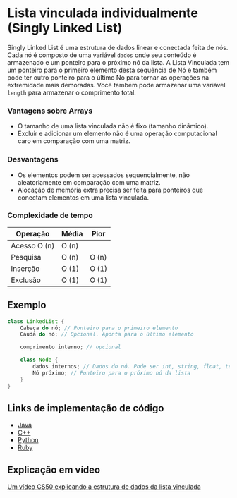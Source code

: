 # Lista vinculada individualmente (Singly Linked List)

Singly Linked List é uma estrutura de dados linear e conectada feita de nós. Cada nó é composto de uma variável `dados` onde seu conteúdo é armazenado e um ponteiro para o próximo nó da lista. A Lista Vinculada tem um ponteiro para o primeiro elemento desta sequência de Nó e também pode ter outro ponteiro para o último Nó para tornar as operações na extremidade mais demoradas. Você também pode armazenar uma variável `length` para armazenar o comprimento total.

### Vantagens sobre Arrays

- O tamanho de uma lista vinculada não é fixo (tamanho dinâmico).
- Excluir e adicionar um elemento não é uma operação computacional caro em comparação com uma matriz.

### Desvantagens

- Os elementos podem ser acessados ​​sequencialmente, não aleatoriamente em comparação com uma matriz.
- Alocação de memória extra precisa ser feita para ponteiros que conectam elementos em uma lista vinculada.

### Complexidade de tempo

| Operação     | Média | Pior  |
| ------------ | ----- | ----- |
| Acesso O (n) | O (n) |       |
| Pesquisa     | O (n) | O (n) |
| Inserção     | O (1) | O (1) |
| Exclusão     | O (1) | O (1) |

## Exemplo

```.java
class LinkedList {
    Cabeça do nó; // Ponteiro para o primeiro elemento
    Cauda do nó; // Opcional. Aponta para o último elemento

    comprimento interno; // opcional

    class Node {
        dados internos; // Dados do nó. Pode ser int, string, float, templates, etc.
        Nó próximo; // Ponteiro para o próximo nó da lista
    }
}
```

## Links de implementação de código

- [Java](https://github.com/TheAlgorithms/Java/blob/master/DataStructures/Lists/SinglyLinkedList.java)
- [C++](https://github.com/TheAlgorithms/C-Plus-Plus/blob/master/Data%20Structure/Linked%20List.cpp)
- [Python](https://github.com/TheAlgorithms/Python/blob/master/data_structures/linked_list/singly_linked_list.py)
- [Ruby](https://github.com/TheAlgorithms/Ruby/blob/master/data_structures/linked_lists/single_list.rb)

## Explicação em vídeo

[Um vídeo CS50 explicando a estrutura de dados da lista vinculada](https://www.youtube.com/watch?v=5nsKtQuT6E8)
